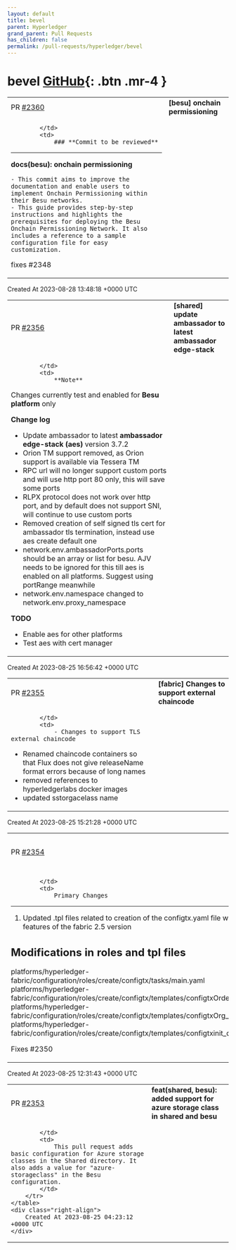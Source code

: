 ```yaml
---
layout: default
title: bevel
parent: Hyperledger
grand_parent: Pull Requests
has_children: false
permalink: /pull-requests/hyperledger/bevel
---
```


# bevel <span class="fs-3 right-align">[GitHub](https://github.com/hyperledger/bevel){: .btn .mr-4 }</span>


<div>
    <table>
        <tr>
            <td>
                PR <a href="https://github.com/hyperledger/bevel/pull/2360" class=".btn">#2360</a>
            </td>
            <td>
                <b>
                    [besu] onchain permissioning
                </b>
            </td>
        </tr>
        <tr>
            <td>
                
            </td>
            <td>
                ### **Commit to be reviewed**
---

**docs(besu): onchain permissioning**

```
- This commit aims to improve the documentation and enable users to implement Onchain Permissioning within their Besu networks.
- This guide provides step-by-step instructions and highlights the prerequisites for deploying the Besu Onchain Permissioning Network. It also includes a reference to a sample configuration file for easy customization.
```

fixes #2348
            </td>
        </tr>
    </table>
    <div class="right-align">
        Created At 2023-08-28 13:48:18 +0000 UTC
    </div>
</div>

<div>
    <table>
        <tr>
            <td>
                PR <a href="https://github.com/hyperledger/bevel/pull/2356" class=".btn">#2356</a>
            </td>
            <td>
                <b>
                    [shared] update ambassador to latest ambassador edge-stack
                </b>
            </td>
        </tr>
        <tr>
            <td>
                
            </td>
            <td>
                **Note**
Changes currently test and enabled for **Besu platform** only

**Change log**
- Update ambassador to latest **ambassador edge-stack (aes)** version 3.7.2
- Orion TM support removed, as Orion support is available via Tessera TM
- RPC url will no longer support custom ports and will use http port 80 only, this will save some ports 
- RLPX protocol does not work over http port, and by default does not support SNI, will continue to use custom ports
- Removed creation of self signed tls cert for ambassador tls termination, instead use aes create default one
- network.env.ambassadorPorts.ports should be an array or list for besu. AJV needs to be ignored for this till aes is enabled on all platforms. Suggest using portRange meanwhile 
- network.env.namespace changed to network.env.proxy_namespace

**TODO**
- Enable aes for other platforms
- Test aes with cert manager
            </td>
        </tr>
    </table>
    <div class="right-align">
        Created At 2023-08-25 16:56:42 +0000 UTC
    </div>
</div>

<div>
    <table>
        <tr>
            <td>
                PR <a href="https://github.com/hyperledger/bevel/pull/2355" class=".btn">#2355</a>
            </td>
            <td>
                <b>
                    [fabric] Changes to support external chaincode
                </b>
            </td>
        </tr>
        <tr>
            <td>
                
            </td>
            <td>
                - Changes to support TLS external chaincode
- Renamed chaincode containers so that Flux does not give releaseName format errors because of long names
- removed references to hyperledgerlabs docker images
- updated sstorgacelass name
            </td>
        </tr>
    </table>
    <div class="right-align">
        Created At 2023-08-25 15:21:28 +0000 UTC
    </div>
</div>

<div>
    <table>
        <tr>
            <td>
                PR <a href="https://github.com/hyperledger/bevel/pull/2354" class=".btn">#2354</a>
            </td>
            <td>
                <b>
                    [fabric] Update configtx.yaml file
                </b>
            </td>
        </tr>
        <tr>
            <td>
                
            </td>
            <td>
                Primary Changes
-------------------
1. Updated .tpl files related to creation of the configtx.yaml file with new features of the fabric 2.5 version

Modifications in roles and tpl files
-----------------------
platforms/hyperledger-fabric/configuration/roles/create/configtx/tasks/main.yaml 
platforms/hyperledger-fabric/configuration/roles/create/configtx/templates/configtxOrderer_default.tpl platforms/hyperledger-fabric/configuration/roles/create/configtx/templates/configtxOrg_default.tpl 
platforms/hyperledger-fabric/configuration/roles/create/configtx/templates/configtxinit_default.tpl

Fixes
#2350 
            </td>
        </tr>
    </table>
    <div class="right-align">
        Created At 2023-08-25 12:31:43 +0000 UTC
    </div>
</div>

<div>
    <table>
        <tr>
            <td>
                PR <a href="https://github.com/hyperledger/bevel/pull/2353" class=".btn">#2353</a>
            </td>
            <td>
                <b>
                    feat(shared, besu): added support for azure storage class in shared and besu
                </b>
            </td>
        </tr>
        <tr>
            <td>
                
            </td>
            <td>
                This pull request adds basic configuration for Azure storage classes in the Shared directory. It also adds a value for "azure-storageclass" in the Besu configuration.
            </td>
        </tr>
    </table>
    <div class="right-align">
        Created At 2023-08-25 04:23:12 +0000 UTC
    </div>
</div>

